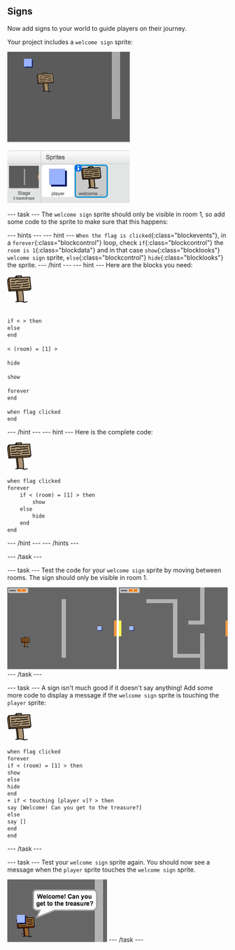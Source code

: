 ## Signs

Now add signs to your world to guide players on their journey.

Your project includes a `welcome sign` sprite:

![screenshot](images/world-sign.png)

--- task ---
The `welcome sign` sprite should only be visible in room 1, so add some code to the sprite to make sure that this happens:

--- hints --- --- hint ---
`When the flag is clicked`{:class="blockevents"}, in a `forever`{:class="blockcontrol"} loop, check `if`{:class="blockcontrol"} the `room is 1`{:class="blockdata"} and in that case `show`{:class="blocklooks"} `welcome sign` sprite, `else`{:class="blockcontrol"} `hide`{:class="blocklooks"} the sprite.
--- /hint --- --- hint ---
Here are the blocks you need:

![sign](images/sign.png)

```blocks

if < > then
else
end

< (room) = [1] >

hide

show

forever
end

when flag clicked
end
```
--- /hint --- --- hint ---
Here is the complete code:

![sign](images/sign.png)

```blocks
when flag clicked
forever
	if < (room) = [1] > then
		show
	else
		hide
	end
end
```
--- /hint --- --- /hints ---


--- /task ---

--- task ---
Test the code for your `welcome sign` sprite by moving between rooms. The sign should only be visible in room 1.

![screenshot](images/world-sign-test.png)
--- /task ---

--- task ---
A sign isn't much good if it doesn't say anything! Add some more code to display a message if the `welcome sign` sprite is touching the `player` sprite:

![sign](images/sign.png)

```blocks
when flag clicked
forever
if < (room) = [1] > then
show
else
hide
end
+ if < touching [player v]? > then
say [Welcome! Can you get to the treasure?]
else
say []
end
end
```
--- /task ---

--- task ---
Test your `welcome sign` sprite again. You should now see a message when the `player` sprite touches the `welcome sign` sprite.

![screenshot](images/world-sign-test2.png)
--- /task ---

